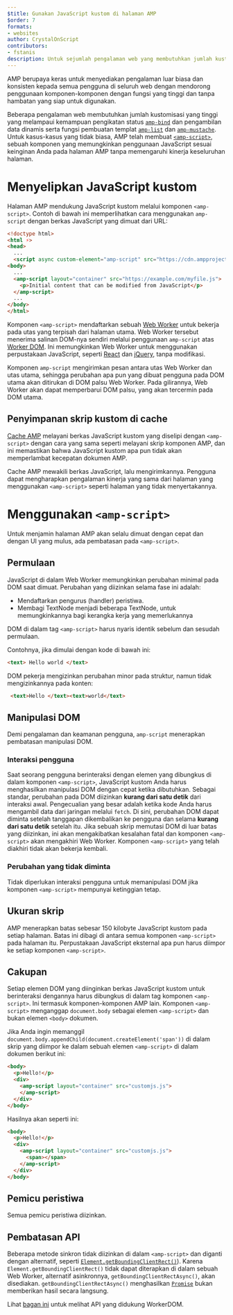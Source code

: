 ```yaml
---
$title: Gunakan JavaScript kustom di halaman AMP
$order: 7
formats:
- websites
author: CrystalOnScript
contributors:
- fstanis
description: Untuk sejumlah pengalaman web yang membutuhkan jumlah kustomisasi yang tinggi, AMP telah membuat amp-script, sebuah komponen yang memungkinkan penggunaan JavaScript sesuai keinginan Anda pada halaman AMP tanpa memengaruhi kinerja keseluruhan halaman.
---
```


AMP berupaya keras untuk menyediakan pengalaman luar biasa dan konsisten kepada semua pengguna di seluruh web dengan mendorong penggunaan komponen-komponen dengan fungsi yang tinggi dan tanpa hambatan yang siap untuk digunakan.

Beberapa pengalaman web membutuhkan jumlah kustomisasi yang tinggi yang melampaui kemampuan pengikatan status [`amp-bind`](../../../documentation/components/reference/amp-bind.md?format=websites) dan pengambilan data dinamis serta fungsi pembuatan templat [`amp-list`](../../../documentation/components/reference/amp-list.md?format=websites) dan [`amp-mustache`](../../../documentation/components/reference/amp-mustache.md?format=websites). Untuk kasus-kasus yang tidak biasa, AMP telah membuat [`<amp-script>`](../../../documentation/components/reference/amp-script.md?format=websites), sebuah komponen yang memungkinkan penggunaan JavaScript sesuai keinginan Anda pada halaman AMP tanpa memengaruhi kinerja keseluruhan halaman.

# Menyelipkan JavaScript kustom

Halaman AMP mendukung JavaScript kustom melalui komponen `<amp-script>`. Contoh di bawah ini memperlihatkan cara menggunakan `amp-script` dengan berkas JavaScript yang dimuat dari URL:

```html
<!doctype html>
<html ⚡>
<head>
  ...
  <script async custom-element="amp-script" src="https://cdn.ampproject.org/v0/amp-script-0.1.js"></script>
<body>
  ...
  <amp-script layout="container" src="https://example.com/myfile.js">
    <p>Initial content that can be modified from JavaScript</p>
  </amp-script>
  ...
</body>
</html>
```

Komponen `<amp-script>` mendaftarkan sebuah [Web Worker](https://developer.mozilla.org/en-US/docs/Web/API/Web_Workers_API) untuk bekerja pada utas yang terpisah dari halaman utama. Web Worker tersebut menerima salinan DOM-nya sendiri melalui penggunaan `amp-script` atas [Worker DOM](https://github.com/ampproject/worker-dom). Ini memungkinkan Web Worker untuk menggunakan perpustakaan JavaScript, seperti [React](https://reactjs.org/) dan [jQuery](https://jquery.com/), tanpa modifikasi.

Komponen `amp-script` mengirimkan pesan antara utas Web Worker dan utas utama, sehingga perubahan apa pun yang dibuat pengguna pada DOM utama akan ditirukan di DOM palsu Web Worker. Pada gilirannya, Web Worker akan dapat memperbarui DOM palsu, yang akan tercermin pada DOM utama.

## Penyimpanan skrip kustom di cache

[Cache AMP](../../../documentation/guides-and-tutorials/learn/amp-caches-and-cors/how_amp_pages_are_cached.md) melayani berkas JavaScript kustom yang diselipi dengan `<amp-script>` dengan cara yang sama seperti melayani skrip komponen AMP, dan ini memastikan bahwa JavaScript kustom apa pun tidak akan memperlambat kecepatan dokumen AMP.

Cache AMP mewakili berkas JavaScript, lalu mengirimkannya. Pengguna dapat mengharapkan pengalaman kinerja yang sama dari halaman yang menggunakan `<amp-script>` seperti halaman yang tidak menyertakannya.

# Menggunakan `<amp-script>`

Untuk menjamin halaman AMP akan selalu dimuat dengan cepat dan dengan UI yang mulus, ada pembatasan pada `<amp-script>`.

## Permulaan

JavaScript di dalam Web Worker memungkinkan perubahan minimal pada DOM saat dimuat. Perubahan yang diizinkan selama fase ini adalah:

- Mendaftarkan pengurus (handler) peristiwa.
- Membagi TextNode menjadi beberapa TextNode, untuk memungkinkannya bagi kerangka kerja yang memerlukannya

DOM di dalam tag `<amp-script>` harus nyaris identik sebelum dan sesudah permulaan.

Contohnya, jika dimulai dengan kode di bawah ini:

```html
<text> Hello world </text>
```

DOM pekerja mengizinkan perubahan minor pada struktur, namun tidak mengizinkannya pada konten:

```html
 <text>Hello </text><text>world</text>
```

## Manipulasi DOM

Demi pengalaman dan keamanan pengguna, `amp-script` menerapkan pembatasan manipulasi DOM.

### Interaksi pengguna

Saat seorang pengguna berinteraksi dengan elemen yang dibungkus di dalam komponen `<amp-script>`, JavaScript kustom Anda harus menghasilkan manipulasi DOM dengan cepat ketika dibutuhkan. Sebagai standar, perubahan pada DOM diizinkan **kurang dari satu detik** dari interaksi awal. Pengecualian yang besar adalah ketika kode Anda harus mengambil data dari jaringan melalui `fetch`. Di sini, perubahan DOM dapat diminta setelah tanggapan dikembalikan ke pengguna dan selama **kurang dari satu detik** setelah itu. Jika sebuah skrip memutasi DOM di luar batas yang diizinkan, ini akan mengakibatkan kesalahan fatal dan komponen `<amp-script>` akan mengakhiri Web Worker. Komponen `<amp-script>` yang telah diakhiri tidak akan bekerja kembali.

### Perubahan yang tidak diminta

Tidak diperlukan interaksi pengguna untuk memanipulasi DOM jika komponen `<amp-script>` mempunyai ketinggian tetap.

## Ukuran skrip

AMP menerapkan batas sebesar 150 kilobyte JavaScript kustom pada setiap halaman. Batas ini dibagi di antara semua komponen `<amp-script>` pada halaman itu. Perpustakaan JavaScript eksternal apa pun harus diimpor ke setiap komponen `<amp-script>`.

## Cakupan

Setiap elemen DOM yang diinginkan berkas JavaScript kustom untuk berinteraksi dengannya harus dibungkus di dalam tag komponen `<amp-script>`. Ini termasuk komponen-komponen AMP lain. Komponen `<amp-script>` menganggap `document.body` sebagai elemen `<amp-script>` dan bukan elemen `<body>` dokumen.

Jika Anda ingin memanggil `document.body.appendChild(document.createElement('span'))` di dalam skrip yang diimpor ke dalam sebuah elemen `<amp-script>` di dalam dokumen berikut ini:

```html
<body>
  <p>Hello!</p>
  <div>
    <amp-script layout="container" src="customjs.js">
    </amp-script>
  </div>
</body>
```

Hasilnya akan seperti ini:

```html
<body>
  <p>Hello!</p>
  <div>
    <amp-script layout="container" src="customjs.js">
      <span></span>
    </amp-script>
  </div>
</body>
```

## Pemicu peristiwa

Semua pemicu peristiwa diizinkan.

## Pembatasan API <a name="api-restrictions"></a>

Beberapa metode sinkron tidak diizinkan di dalam `<amp-script>` dan diganti dengan alternatif, seperti [`Element.getBoundingClientRect()`](https://developer.mozilla.org/en-US/docs/Web/API/Element/getBoundingClientRect)). Karena `Element.getBoundingClientRect()` tidak dapat diterapkan di dalam sebuah Web Worker, alternatif asinkronnya, `getBoundingClientRectAsync()`, akan disediakan. `getBoundingClientRectAsync()` menghasilkan [`Promise`](https://developer.mozilla.org/en-US/docs/Web/JavaScript/Reference/Global_Objects/Promise) bukan memberikan hasil secara langsung.

Lihat [bagan ini](https://github.com/ampproject/worker-dom/blob/main/web_compat_table.md) untuk melihat API yang didukung WorkerDOM.
